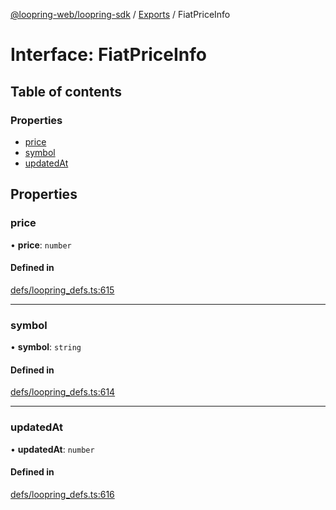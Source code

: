 [@loopring-web/loopring-sdk](../README.md) / [Exports](../modules.md) / FiatPriceInfo

# Interface: FiatPriceInfo

## Table of contents

### Properties

- [price](FiatPriceInfo.md#price)
- [symbol](FiatPriceInfo.md#symbol)
- [updatedAt](FiatPriceInfo.md#updatedat)

## Properties

### price

• **price**: `number`

#### Defined in

[defs/loopring_defs.ts:615](https://github.com/Loopring/loopring_sdk/blob/a4b843d/src/defs/loopring_defs.ts#L615)

___

### symbol

• **symbol**: `string`

#### Defined in

[defs/loopring_defs.ts:614](https://github.com/Loopring/loopring_sdk/blob/a4b843d/src/defs/loopring_defs.ts#L614)

___

### updatedAt

• **updatedAt**: `number`

#### Defined in

[defs/loopring_defs.ts:616](https://github.com/Loopring/loopring_sdk/blob/a4b843d/src/defs/loopring_defs.ts#L616)

